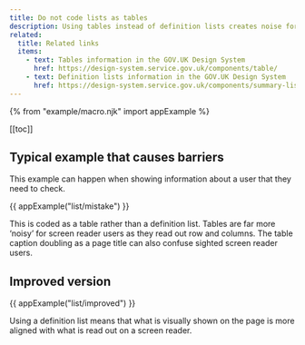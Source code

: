 ```yaml
---
title: Do not code lists as tables
description: Using tables instead of definition lists creates noise for screen reader users.
related:
  title: Related links
  items:
    - text: Tables information in the GOV.UK Design System
      href: https://design-system.service.gov.uk/components/table/
    - text: Definition lists information in the GOV.UK Design System
      href: https://design-system.service.gov.uk/components/summary-list/
---
```


{% from "example/macro.njk" import appExample %}

[[toc]]

## Typical example that causes barriers

This example can happen when showing information about a user that they need to check.

{{ appExample("list/mistake") }}

This is coded as a table rather than a definition list. Tables are far more ‘noisy’ for screen reader users as they read out row and columns. The table caption doubling as a page title can also confuse sighted screen reader users.

## Improved version

{{ appExample("list/improved") }}

Using a definition list means that what is visually shown on the page is more aligned with what is read out on a screen reader.

